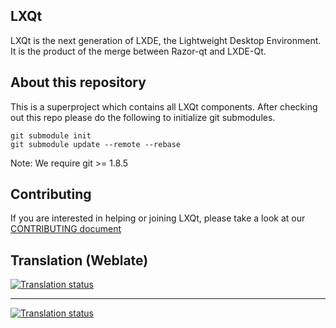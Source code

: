 ## LXQt

LXQt is the next generation of LXDE, the Lightweight Desktop Environment. It is the product of the
merge between Razor-qt and LXDE-Qt.


## About this repository
This is a superproject which contains all LXQt components.
After checking out this repo please do the following to initialize git submodules.

    git submodule init
    git submodule update --remote --rebase

Note: We require git >= 1.8.5

## Contributing

If you are interested in helping or joining LXQt, please take a look at our
[CONTRIBUTING document](https://github.com/lxqt/lxqt/blob/master/CONTRIBUTING.md)


## Translation (Weblate)

<a href="https://weblate.lxqt.org/projects/lxqt/lxqt-archiver/">
<img src="https://weblate.lxqt.org/widgets/lxqt/-/287x66-grey.png" alt="Translation status" />
</a>  

--- 

<a href="https://weblate.lxqt.org/projects/lxqt/lxqt-archiver/">
<img src="https://weblate.lxqt.org/widgets/lxqt/-/multi-auto.svg" alt="Translation status" />
</a>
